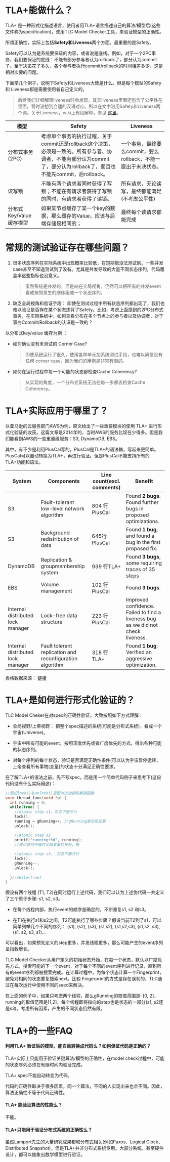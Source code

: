 # TLA+能做什么？

TLA+ 是一种形式化描述语言，使用者用TLA+语言描述自己的算法/模型后(这些文件称为specification)，使用TLC Model Checker工具，来验证模型的正确性。

所谓正确性，实际上包括**Safety和Liveness**两个方面。最重要的是Safety。

Safety可以认为是系统要保证的内容，或者说是底线。例如，对于一个2PC事务，我们要保证的底线：不能有部分参与者认为rollback了，部分认为commit了。至于决策花了多久，各个参与者执行commit/rollback的时间相差多少，这是相对次要的问题。

下面举几个例子，说明下Safety和Liveness大致是什么。但是每个模型的Safety和 Liveness都是需要使用者自己定义的。

> 后续我们详细解释liveness时会发现，其实liveness里面还包含了公平性在里面，暂时没想到合适的汉语对应。所以在文中沿用Safety和Liveness两个词。关于Liveness，wiki上有段解释，参见 [这里](https://en.wikipedia.org/wiki/Liveness)。

| 模型                    | Safety                                                       | Liveness                                                     |
| ----------------------- | ------------------------------------------------------------ | ------------------------------------------------------------ |
| 分布式事务(2PC)         | 考虑单个事务的执行过程，关于commit还是rollback这个决策，必须是一致的。所有参与者、协调者，不能有部分认为commit了，部分认为rollback了，而且也不能先commit，后rollback。 | 一个事务，最终要么commit，要么rollback，不能一直出于未决状态。 |
| 读写锁                  | 不能有两个请求者同时获得了写锁；不能在有请求者获得了写锁的同时，有请求者获得了读锁。 | 所有请求，无论读写，最终都能满足(不考虑公平性)               |
| 分布式Key/Value缓存模型 | 如果某节点缓存了某一个key的数据，那么缓存的Value，应该与后端存储是相同的； | 最终每个读请求都能完成                                       |



# 常规的测试验证存在哪些问题？

1. 很多状态序列在实际系统中出现概率比较低，在短期能没法测试到。一些并发case甚至不知道测试到了没有。尤其是并发导致的大量不同状态序列，代码覆盖率这些指标也没意义。

   > 虽然系统是并发的，但是站在全局视角，仍然可以把所有的并发event看成按照发生的顺序组成一个状态序列。

2. 缺乏全局视角和验证手段： 即使在测试过程中所有状态序列都出现了，我们也难以验证是否存在某个状态违背了Safety。比如，考虑上面提到的2PC分布式事务，在实际系统中，如何查看分布在多个节点上的参与者以及协调者，对于事务Commit/Rollback的认识是一致的？



以分布式key/value 缓存为例 ：

- 如何确认没有未测试的 Corner Case?

  > 即使系统运行了很久，使用各种单元加系统测试手段，也难以确信没有任何 corner case，因为我们的用例是非常有限的。

- 如何在运行过程中每一个可能的状态都检查Cache Coherency?

  > 从实现的角度，一个分布式系统无法在每一步都去检查Cache Coherency。





# TLA+实际应用于哪里了？

以亚马逊的云服务部门AWS为例，原文给出了一些重要模块的使用 TLA+ 进行形式化验证的收获。这篇文章是2014年的，当时AWS的服务比现在少得多。但是我们能看到AWS的一些重量级服务：S3, DynamoDB, EBS。

其中，有不少是利用PlusCal写的。PlusCal是TLA+的语法糖，写起来更简单。PlusCal可以自动转换为TLA+，再进行验证。但是PlusCal不能支持所有的TLA+功能和语法。

| System                             | Components                                               | Line count(excl. comments) | Benefit                                                      |
| ---------------------------------- | -------------------------------------------------------- | -------------------------- | ------------------------------------------------------------ |
| S3                                 | Fault-tolerant low-level network algorithm               | 804 行PlusCal              | Found **2 bugs**. Found further bugs in proposed optimizations. |
| S3                                 | Background redistribution of data                        | 645行 PlusCal              | Found **1 bug,** and found a bug in the first proposed fix.  |
| DynamoDB                           | Replication & groupmembership system                     | 939 行TLA+                 | Found **3 bugs**, some requiring traces of 35 steps          |
| EBS                                | Volume management                                        | 102 行PlusCal              | Found **3 bugs**.                                            |
| Internal  distributed lock manager | Lock-free data structure                                 | 223 行PlusCal              | Improved confidence. Failed to find a liveness bug as we did not<br/>check liveness. |
| Internal  distributed lock manager | Fault tolerant replication and reconfiguration algorithm | 318 行 TLA+                | Found **1 bug**. Verified an aggressive optimization.        |
表格数据来源： [链接](https://lamport.azurewebsites.net/tla/formal-methods-amazon.pdf)



# TLA+是如何进行形式化验证的？

TLC Model Cheker在对spec的正确性验证，大致按照如下方式理解：

- 全局视野/上帝视野： 把整个spec描述的系统(可能是分布式系统)，看成一个宇宙(Universe)。

- 宇宙中所有可能的event，按照深度优先或者广度优先的方式，得出各种可能的状态序列。

- 对每个序列的每个状态，验证是否满足正确性条件(可以认为宇宙暂停运转，上帝查看所有事物(变量)的状态十分满足正确性要求。

在了解TLA+的语法之前，先不写spec，而是用一个简单代码例子来思考下(这段代码没有什么实际用途)：

```c
//假设lock()与unlock()是配对的加锁和解锁函数
void thread_func(void *p) {
  int running = 0;
  while(true) {
    //atomic step s1，包含下面三行
    lock();
    running = gRunning++; //gRunning是全局变量
    unlock();

    //atomic step s2
    printf("running:%d", running);
    //做点其他不操作全局变量的任务，略
    
    //atomic step s3， 包含下面三行
    lock();
    gRunning--;
    unlock();
        
  }//while(true)
}

```

假设有两个线程 (T1, T2)在同时运行上述代码，我们可以认为上述伪代码一共定义了三个原子步骤: s1, s2, s3。

- 在每个线程内部，执行event的顺序是确定的，不断重复s1, s2 和s3。

- 在T1在执行s1和s2之间，T2可能执行了哪些步骤？假设当前T2到了s1，可以简单列举几个不同的序列： (s1), (s2), (s3), (s1,s2), (s1,s2,s3), (s1,s2, s3), (s1, s2, s3, s1)... 

可以看出，如果预先定义的step更多，并发线程更多，那么可能产生的event序列呈指数增长。

TLC Model Checker从用户定义的初始状态开始，在每一个状态，默认以广度优先方式，搜索可能的下一个event，对于每个不同的event序列进行记录，直到所有的event序列都被搜索完成。在计算过程中，为每个状态计算一个Fingerprint，避免对相同的状态重复搜索next。比较 Fingerprint的方式是存在误判的，TLC通过在每次运行中使用不同的seed来解决。

在上面的例子中，如果只考虑两个线程，那么gRunning的取值范围是: [0, 2]，running的取值范围是[1,2]，每个线程即将指向的step也是状态的一部分(s1, s2还是s3)。考虑所有因素，产生的不同状态仍然有限。



# TLA+的一些FAQ

#### 利用TLA+ 验证后的模型，能自动转换成代码么？如何保证代码是正确的？

TLA+实际上只能用于验证关键算法/模型的正确性，在model check过程中，可能的状态序列必须在有限时间内验证完成。

TLA+ spec不能自动转变为代码。

代码的正确性取决于很多因素，同一个算法，不同的人实现出来也会不同。因此，算法正确性不等于代码正确性。



#### TLA+ 能验证算法的性能么？

不能。

#### TLA+只能用于验证分布式系统的正确性么？

虽然Lamport先生的大量研究成果都和分布式相关(例如Paxos、Logical Clock、Distributed Snapshot)，但是TLA+并非分布式系统专用。大部分系统，甚至硬件设计，都可以抽象出数学模型进行验证。







